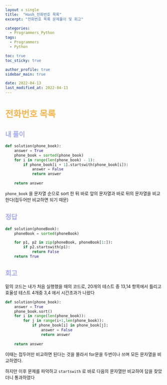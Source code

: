 ```yaml
---
layout : single
title:  "Hash_전화번호 목록"
excerpt: "전화번호 목록 문제풀이 및 회고"

categories:
  - Programmers_Python
tags:
  - Programmers
  - Python

toc: true
toc_sticky: true

author_profile: true
sidebar_main: true

date: 2022-04-13
last_modified_at: 2022-04-13
---
```


# <span style="color: #f0b752">전화번호 목록</span>

## <span style="color: #a6acec">내 풀이</span>

```python
def solution(phone_book):
    answer = True
    phone_book = sorted(phone_book)
    for i in range(len(phone_book) - 1):
        if phone_book[i + 1].startswith(phone_book[i]):
            answer = False
            return answer
            
    return answer
```

`phone_book` 을 문자열 순으로 sort 한 뒤 바로 앞의 문자열과 바로 뒤의 문자열을 비교한다(접두어만 비교하면 되기 때문)



## <span style="color: #a6acec">정답</span>

```python
def solution(phoneBook):
    phoneBook = sorted(phoneBook)

    for p1, p2 in zip(phoneBook, phoneBook[1:]):
        if p2.startswith(p1):
            return False
    return True
```





## <span style="color: #a6acec">회고</span>

밑의 코드는 내가 처음 실행했을 때의 코드로, 20개의 테스트 중 13,14 항목에서 틀리고 효율성 테스트 4개중 3,4 에서 시간초과가 나왔다

```python
def solution(phone_book):
    answer = True
    phone_book.sort()
    for i in range(len(phone_book)):
        for j in range(i+1,len(phone_book)):
            if phone_book[i] in phone_book[j]:
                answer = False
                return answer
            
    return answer
```

이때는 접두어만 비교하면 된다는 것을 몰라서 for문을 두번이나 쓰며 모든 문자열을 비교하였다. 

하지만 이후 문제를 파악하고 `startswith` 로 바로 다음의 문자열만 비교하여 답을 찾았더니 통과하였다

